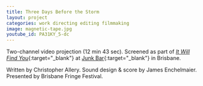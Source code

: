 ```yaml
---
title: Three Days Before the Storm
layout: project
categories: work directing editing filmmaking
image: magnetic-tape.jpg
youtube_id: PA31KY_5-dc
---
```


Two-channel video projection (12 min 43 sec). Screened as part
of [_It Will Find You_][tix]{:target="_blank"} at [Junk Bar]{:target="_blank"}
in Brisbane.

Written by Christopher Allery. Sound design & score by James Enchelmaier. Presented by Brisbane
Fringe Festival.

[tix]: http://www.stickytickets.com.au/28425
[junk bar]: http://www.thejunkbar.com.au/

